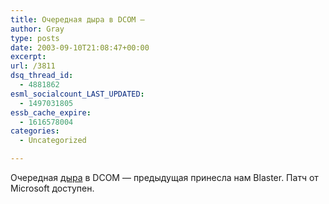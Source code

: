 ```yaml
---
title: Очередная дыра в DCOM —
author: Gray
type: posts
date: 2003-09-10T21:08:47+00:00
excerpt:
url: /3811
dsq_thread_id:
  - 4881862
esml_socialcount_LAST_UPDATED:
  - 1497031805
essb_cache_expire:
  - 1616578004
categories:
  - Uncategorized

---
```








Очередная <a href="http://www.microsoft.com/technet/treeview/default.asp?url=/technet/security/bulletin/MS03-039.asp" target="_blank">дыра</a> в DCOM &#8212; предыдущая принесла нам Blaster. Патч от Microsoft доступен.